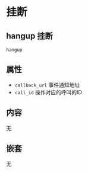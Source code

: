 # 挂断

## hangup 挂断
```
hangup
```

## 属性
- `callback_url`            事件通知地址
- `call_id`                 操作对应的呼叫的ID

## 内容
无

## 嵌套
无
